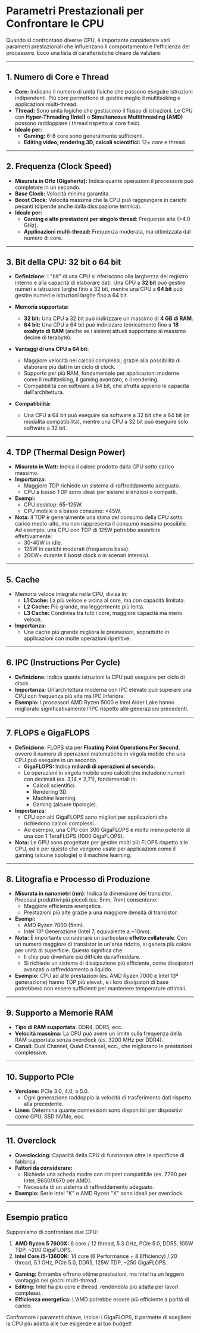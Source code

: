 # Parametri Prestazionali per Confrontare le CPU

Quando si confrontano diverse CPU, è importante considerare vari parametri prestazionali che influenzano il comportamento e l'efficienza del processore. Ecco una lista di caratteristiche chiave da valutare:

---

## **1. Numero di Core e Thread**

- **Core:** Indicano il numero di unità fisiche che possono eseguire istruzioni indipendenti. Più core permettono di gestire meglio il multitasking e applicazioni multi-thread.
- **Thread:** Sono unità logiche che gestiscono il flusso di istruzioni. Le CPU con **Hyper-Threading (Intel)** o **Simultaneous Multithreading (AMD)** possono raddoppiare i thread rispetto ai core fisici.
- **Ideale per:**
  - **Gaming:** 6-8 core sono generalmente sufficienti.
  - **Editing video, rendering 3D, calcoli scientifici:** 12+ core e thread.

---

## **2. Frequenza (Clock Speed)**

- **Misurata in GHz (Gigahertz):** Indica quante operazioni il processore può completare in un secondo.
- **Base Clock:** Velocità minima garantita.
- **Boost Clock:** Velocità massima che la CPU può raggiungere in carichi pesanti (dipende anche dalla dissipazione termica).
- **Ideale per:**
  - **Gaming e alte prestazioni per singolo thread:** Frequenze alte (>4.0 GHz).
  - **Applicazioni multi-thread:** Frequenza moderata, ma ottimizzata dal numero di core.

---

## **3. Bit della CPU: 32 bit o 64 bit**

- **Definizione:** I "bit" di una CPU si riferiscono alla larghezza del registro interno e alla capacità di elaborare dati. Una CPU a **32 bit** può gestire numeri e istruzioni larghe fino a 32 bit, mentre una CPU a **64 bit** può gestire numeri e istruzioni larghe fino a 64 bit.
  
- **Memoria supportata:**
  - **32 bit:** Una CPU a 32 bit può indirizzare un massimo di **4 GB di RAM**.
  - **64 bit:** Una CPU a 64 bit può indirizzare teoricamente fino a **18 exabyte di RAM** (anche se i sistemi attuali supportano al massimo decine di terabyte).

- **Vantaggi di una CPU a 64 bit:**
  - Maggiore velocità nei calcoli complessi, grazie alla possibilità di elaborare più dati in un ciclo di clock.
  - Supporto per più RAM, fondamentale per applicazioni moderne come il multitasking, il gaming avanzato, e il rendering.
  - Compatibilità con software a 64 bit, che sfrutta appieno le capacità dell'architettura.

- **Compatibilità:**
  - Una CPU a 64 bit può eseguire sia software a 32 bit che a 64 bit (in modalità compatibilità), mentre una CPU a 32 bit può eseguire solo software a 32 bit.


---

## **4. TDP (Thermal Design Power)**

- **Misurato in Watt:** Indica il calore prodotto dalla CPU sotto carico massimo.
- **Importanza:**
  - Maggiore TDP richiede un sistema di raffreddamento adeguato.
  - CPU a basso TDP sono ideali per sistemi silenziosi o compatti.
- **Esempi:**
  - CPU desktop: 65-125W.
  - CPU mobile o a basso consumo: <45W.
- **Nota:** Il TDP è generalmente una stima del consumo della CPU sotto carico medio-alto, ma non rappresenta il consumo massimo possibile. Ad esempio, una CPU con TDP di 125W potrebbe assorbire effettivamente:
  - 30-40W in idle.
  - 125W in carichi moderati (frequenza base).
  - 200W+ durante il boost clock o in scenari intensivi.

---

## **5. Cache**

- Memoria veloce integrata nella CPU, divisa in:
  - **L1 Cache:** La più veloce e vicina al core, ma con capacità limitata.
  - **L2 Cache:** Più grande, ma leggermente più lenta.
  - **L3 Cache:** Condivisa tra tutti i core, maggiore capacità ma meno veloce.
- **Importanza:**
  - Una cache più grande migliora le prestazioni, soprattutto in applicazioni con molte operazioni ripetitive.

---

## **6. IPC (Instructions Per Cycle)**

- **Definizione:** Indica quante istruzioni la CPU può eseguire per ciclo di clock.
- **Importanza:** Un’architettura moderna con IPC elevato può superare una CPU con frequenza più alta ma IPC inferiore.
- **Esempio:** I processori AMD Ryzen 5000 e Intel Alder Lake hanno migliorato significativamente l'IPC rispetto alle generazioni precedenti.

---

## **7. FLOPS e GigaFLOPS**

- **Definizione:** FLOPS sta per **Floating Point Operations Per Second**, ovvero il numero di operazioni matematiche in virgola mobile che una CPU può eseguire in un secondo.
  - **GigaFLOPS:** Indica **miliardi di operazioni al secondo.**
  - Le operazioni in virgola mobile sono calcoli che includono numeri con decimali (es. 3,14 × 2,71), fondamentali in:
    - Calcoli scientifici.
    - Rendering 3D.
    - Machine learning.
    - Gaming (alcune tipologie).
- **Importanza:**
  - CPU con alti GigaFLOPS sono migliori per applicazioni che richiedono calcoli complessi.
  - Ad esempio, una CPU con 300 GigaFLOPS è molto meno potente di una con 1 TeraFLOPS (1000 GigaFLOPS).
- **Nota:** Le GPU sono progettate per gestire molti più FLOPS rispetto alle CPU, ed è per questo che vengono usate per applicazioni come il gaming (alcune tipologie) o il machine learning.

---

## **8. Litografia e Processo di Produzione**

- **Misurata in nanometri (nm):** Indica la dimensione dei transistor. Processi produttivi più piccoli (es. 5nm, 7nm) consentono:
  - Maggiore efficienza energetica.
  - Prestazioni più alte grazie a una maggiore densità di transistor.
- **Esempi:**
  - AMD Ryzen 7000 (5nm).
  - Intel 13ª Generazione (Intel 7, equivalente a ~10nm).
- **Nota:** È importante considerare un particolare **effetto collaterale**.
Con un numero maggiore di transistor in un'area ridotta, si genera più calore per unità di superficie. Questo significa che:
  - Il chip può diventare più difficile da raffreddare.
  - Si richiede un sistema di dissipazione più efficiente, come dissipatori avanzati o raffreddamento a liquido.
- **Esempio:** CPU ad alte prestazioni (es. AMD Ryzen 7000 e Intel 13ª generazione) hanno TDP più elevati, e i loro dissipatori di base potrebbero non essere sufficienti per mantenere temperature ottimali.

---

## **9. Supporto a Memorie RAM**

- **Tipo di RAM supportata:** DDR4, DDR5, ecc.
- **Velocità massima:** La CPU può avere un limite sulla frequenza della RAM supportata senza overclock (es. 3200 MHz per DDR4).
- **Canali:** Dual Channel, Quad Channel, ecc., che migliorano le prestazioni complessive.

---

## **10. Supporto PCIe**

- **Versione:** PCIe 3.0, 4.0, o 5.0.
  - Ogni generazione raddoppia la velocità di trasferimento dati rispetto alla precedente.
- **Linee:** Determina quante connessioni sono disponibili per dispositivi come GPU, SSD NVMe, ecc.

---

## **11. Overclock**

- **Overclocking:** Capacità della CPU di funzionare oltre le specifiche di fabbrica.
- **Fattori da considerare:**
  - Richiede una scheda madre con chipset compatibile (es. Z790 per Intel, B650/X670 per AMD).
  - Necessita di un sistema di raffreddamento adeguato.
- **Esempio:** Serie Intel "K" e AMD Ryzen "X" sono ideali per overclock.

---

## **Esempio pratico**

Supponiamo di confrontare due CPU:

1. **AMD Ryzen 5 7600X:** 6 core / 12 thread, 5.3 GHz, PCIe 5.0, DDR5, 105W TDP, ~200 GigaFLOPS.
2. **Intel Core i5-13600K:** 14 core (6 Performance + 8 Efficiency) / 20 thread, 5.1 GHz, PCIe 5.0, DDR5, 125W TDP, ~250 GigaFLOPS.

- **Gaming:** Entrambe offrono ottime prestazioni, ma Intel ha un leggero vantaggio nei giochi multi-thread.
- **Editing:** Intel ha più core e thread, rendendola più adatta per lavori complessi.
- **Efficienza energetica:** L'AMD potrebbe essere più efficiente a parità di carico.

Confrontare i parametri chiave, inclusi i GigaFLOPS, ti permette di scegliere la CPU più adatta alle tue esigenze e al tuo budget!